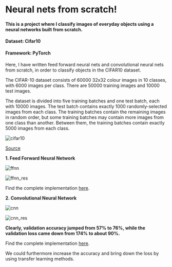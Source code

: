 # Neural nets from scratch!

#### This is a project where I classify images of everyday objects using a neural networks built from scratch. 
#### Dataset: Cifar10 
#### Framework: PyTorch

Here, I have written feed forward neural nets and convolutional neural nets from scratch, in order to classify objects in the CIFAR10 dataset.

The CIFAR-10 dataset consists of 60000 32x32 colour images in 10 classes, with 6000 images per class. There are 50000 training images and 10000 test images.

The dataset is divided into five training batches and one test batch, each with 10000 images. The test batch contains exactly 1000 randomly-selected images from each class. The training batches contain the remaining images in random order, but some training batches may contain more images from one class than another. Between them, the training batches contain exactly 5000 images from each class.

![cifar10][logo]

[logo]: https://github.com/adityarc19/neural-nets-from-scratch-using-pytorch/blob/master/images/cifar10.png?raw=true

[Source](https://www.cs.toronto.edu/~kriz/cifar.html)

**1. Feed Forward Neural Network**

![ffnn][f]

[f]: https://github.com/adityarc19/neural-nets-from-scratch-using-pytorch/blob/master/images/ffnn.png?raw=true

![ffnn_res][fr]

[fr]: https://github.com/adityarc19/neural-nets-from-scratch-using-pytorch/blob/master/images/ffnn_results.png?raw=true

Find the complete implementation [here](https://github.com/adityarc19/neural-nets-from-scratch-using-pytorch/blob/master/cifar10_feed_forward.ipynb).

**2. Convolutional Neural Network**

![cnn][c]

[c]: https://github.com/adityarc19/neural-nets-from-scratch-using-pytorch/blob/master/images/cnn.png?raw=true

![cnn_res][cr]

[cr]: https://github.com/adityarc19/neural-nets-from-scratch-using-pytorch/blob/master/images/cnn_results.png?raw=true

**Clearly, validation accuracy jumped from 57% to 76%, while the validation loss came down from 174% to about 90%.**

Find the complete implementation [here](https://github.com/adityarc19/neural-nets-from-scratch-using-pytorch/blob/master/cifar10_cnn.ipynb).

We could furthermore increase the accuracy and bring down the loss by using transfer learning methods. 
